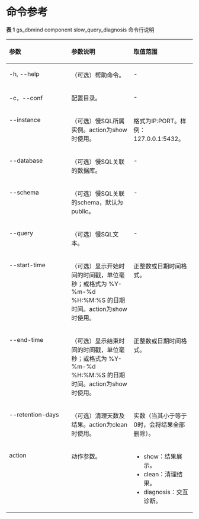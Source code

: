 # 命令参考<a name="ZH-CN_TOPIC_0000002294471365"></a>

**表 1**  gs\_dbmind component slow\_query\_diagnosis 命令行说明

<a name="zh-cn_topic_0000001714948813_table99309405415"></a>
<table><thead align="left"><tr id="zh-cn_topic_0000001714948813_row1693034011419"><th class="cellrowborder" valign="top" width="33.33333333333333%" id="mcps1.2.4.1.1"><p id="zh-cn_topic_0000001714948813_p893012401447"><a name="zh-cn_topic_0000001714948813_p893012401447"></a><a name="zh-cn_topic_0000001714948813_p893012401447"></a>参数</p>
</th>
<th class="cellrowborder" valign="top" width="33.33333333333333%" id="mcps1.2.4.1.2"><p id="zh-cn_topic_0000001714948813_p129305403416"><a name="zh-cn_topic_0000001714948813_p129305403416"></a><a name="zh-cn_topic_0000001714948813_p129305403416"></a>参数说明</p>
</th>
<th class="cellrowborder" valign="top" width="33.33333333333333%" id="mcps1.2.4.1.3"><p id="zh-cn_topic_0000001714948813_p693018405410"><a name="zh-cn_topic_0000001714948813_p693018405410"></a><a name="zh-cn_topic_0000001714948813_p693018405410"></a>取值范围</p>
</th>
</tr>
</thead>
<tbody><tr id="zh-cn_topic_0000001714948813_row5930174015412"><td class="cellrowborder" valign="top" width="33.33333333333333%" headers="mcps1.2.4.1.1 "><p id="zh-cn_topic_0000001714948813_p149307406411"><a name="zh-cn_topic_0000001714948813_p149307406411"></a><a name="zh-cn_topic_0000001714948813_p149307406411"></a>-h, --help</p>
</td>
<td class="cellrowborder" valign="top" width="33.33333333333333%" headers="mcps1.2.4.1.2 "><p id="zh-cn_topic_0000001714948813_p179309401845"><a name="zh-cn_topic_0000001714948813_p179309401845"></a><a name="zh-cn_topic_0000001714948813_p179309401845"></a>（可选）帮助命令。</p>
</td>
<td class="cellrowborder" valign="top" width="33.33333333333333%" headers="mcps1.2.4.1.3 "><p id="zh-cn_topic_0000001714948813_p39301240440"><a name="zh-cn_topic_0000001714948813_p39301240440"></a><a name="zh-cn_topic_0000001714948813_p39301240440"></a>-</p>
</td>
</tr>
<tr id="zh-cn_topic_0000001714948813_row11910554101219"><td class="cellrowborder" valign="top" width="33.33333333333333%" headers="mcps1.2.4.1.1 "><p id="zh-cn_topic_0000001714948813_p1133111208135"><a name="zh-cn_topic_0000001714948813_p1133111208135"></a><a name="zh-cn_topic_0000001714948813_p1133111208135"></a>-c，--conf</p>
</td>
<td class="cellrowborder" valign="top" width="33.33333333333333%" headers="mcps1.2.4.1.2 "><p id="zh-cn_topic_0000001714948813_p18143163410134"><a name="zh-cn_topic_0000001714948813_p18143163410134"></a><a name="zh-cn_topic_0000001714948813_p18143163410134"></a>配置目录。</p>
</td>
<td class="cellrowborder" valign="top" width="33.33333333333333%" headers="mcps1.2.4.1.3 "><p id="zh-cn_topic_0000001714948813_p1616065113189"><a name="zh-cn_topic_0000001714948813_p1616065113189"></a><a name="zh-cn_topic_0000001714948813_p1616065113189"></a>-</p>
</td>
</tr>
<tr id="zh-cn_topic_0000001714948813_row691203544017"><td class="cellrowborder" valign="top" width="33.33333333333333%" headers="mcps1.2.4.1.1 "><p id="zh-cn_topic_0000001714948813_p13888143916408"><a name="zh-cn_topic_0000001714948813_p13888143916408"></a><a name="zh-cn_topic_0000001714948813_p13888143916408"></a>--instance</p>
</td>
<td class="cellrowborder" valign="top" width="33.33333333333333%" headers="mcps1.2.4.1.2 "><p id="zh-cn_topic_0000001714948813_p4888739164010"><a name="zh-cn_topic_0000001714948813_p4888739164010"></a><a name="zh-cn_topic_0000001714948813_p4888739164010"></a>（可选）慢SQL所属实例。action为show时使用。</p>
</td>
<td class="cellrowborder" valign="top" width="33.33333333333333%" headers="mcps1.2.4.1.3 "><p id="zh-cn_topic_0000001714948813_p4888639154012"><a name="zh-cn_topic_0000001714948813_p4888639154012"></a><a name="zh-cn_topic_0000001714948813_p4888639154012"></a>格式为IP:PORT。样例：127.0.0.1:5432。</p>
</td>
</tr>
<tr id="zh-cn_topic_0000001714948813_row10751163816401"><td class="cellrowborder" valign="top" width="33.33333333333333%" headers="mcps1.2.4.1.1 "><p id="zh-cn_topic_0000001714948813_p128881439104017"><a name="zh-cn_topic_0000001714948813_p128881439104017"></a><a name="zh-cn_topic_0000001714948813_p128881439104017"></a>--database</p>
</td>
<td class="cellrowborder" valign="top" width="33.33333333333333%" headers="mcps1.2.4.1.2 "><p id="zh-cn_topic_0000001714948813_p128881839144019"><a name="zh-cn_topic_0000001714948813_p128881839144019"></a><a name="zh-cn_topic_0000001714948813_p128881839144019"></a>（可选）慢SQL关联的数据库。</p>
</td>
<td class="cellrowborder" valign="top" width="33.33333333333333%" headers="mcps1.2.4.1.3 "><p id="zh-cn_topic_0000001714948813_p3888123911405"><a name="zh-cn_topic_0000001714948813_p3888123911405"></a><a name="zh-cn_topic_0000001714948813_p3888123911405"></a>-</p>
</td>
</tr>
<tr id="zh-cn_topic_0000001714948813_row1027272717408"><td class="cellrowborder" valign="top" width="33.33333333333333%" headers="mcps1.2.4.1.1 "><p id="zh-cn_topic_0000001714948813_p12888133916405"><a name="zh-cn_topic_0000001714948813_p12888133916405"></a><a name="zh-cn_topic_0000001714948813_p12888133916405"></a>--schema</p>
</td>
<td class="cellrowborder" valign="top" width="33.33333333333333%" headers="mcps1.2.4.1.2 "><p id="zh-cn_topic_0000001714948813_p1988811395404"><a name="zh-cn_topic_0000001714948813_p1988811395404"></a><a name="zh-cn_topic_0000001714948813_p1988811395404"></a>（可选）慢SQL关联的schema，默认为public。</p>
</td>
<td class="cellrowborder" valign="top" width="33.33333333333333%" headers="mcps1.2.4.1.3 "><p id="zh-cn_topic_0000001714948813_p3888639124014"><a name="zh-cn_topic_0000001714948813_p3888639124014"></a><a name="zh-cn_topic_0000001714948813_p3888639124014"></a>-</p>
</td>
</tr>
<tr id="zh-cn_topic_0000001714948813_row1293018401245"><td class="cellrowborder" valign="top" width="33.33333333333333%" headers="mcps1.2.4.1.1 "><p id="zh-cn_topic_0000001714948813_p5441135310139"><a name="zh-cn_topic_0000001714948813_p5441135310139"></a><a name="zh-cn_topic_0000001714948813_p5441135310139"></a>--query</p>
</td>
<td class="cellrowborder" valign="top" width="33.33333333333333%" headers="mcps1.2.4.1.2 "><p id="zh-cn_topic_0000001714948813_p159301401846"><a name="zh-cn_topic_0000001714948813_p159301401846"></a><a name="zh-cn_topic_0000001714948813_p159301401846"></a>（可选）慢SQL文本。</p>
</td>
<td class="cellrowborder" valign="top" width="33.33333333333333%" headers="mcps1.2.4.1.3 "><p id="zh-cn_topic_0000001714948813_p2620105261812"><a name="zh-cn_topic_0000001714948813_p2620105261812"></a><a name="zh-cn_topic_0000001714948813_p2620105261812"></a>-</p>
</td>
</tr>
<tr id="zh-cn_topic_0000001714948813_row45291529201416"><td class="cellrowborder" valign="top" width="33.33333333333333%" headers="mcps1.2.4.1.1 "><p id="zh-cn_topic_0000001714948813_p192811539157"><a name="zh-cn_topic_0000001714948813_p192811539157"></a><a name="zh-cn_topic_0000001714948813_p192811539157"></a>--start-time</p>
</td>
<td class="cellrowborder" valign="top" width="33.33333333333333%" headers="mcps1.2.4.1.2 "><p id="zh-cn_topic_0000001714948813_p1544145713182"><a name="zh-cn_topic_0000001714948813_p1544145713182"></a><a name="zh-cn_topic_0000001714948813_p1544145713182"></a>（可选）显示开始时间的时间戳，单位毫秒；或格式为 %Y-%m-%d %H:%M:%S 的日期时间。action为show时使用。</p>
</td>
<td class="cellrowborder" valign="top" width="33.33333333333333%" headers="mcps1.2.4.1.3 "><p id="zh-cn_topic_0000001714948813_p1095712011916"><a name="zh-cn_topic_0000001714948813_p1095712011916"></a><a name="zh-cn_topic_0000001714948813_p1095712011916"></a>正整数或日期时间格式。</p>
</td>
</tr>
<tr id="zh-cn_topic_0000001714948813_row81421205167"><td class="cellrowborder" valign="top" width="33.33333333333333%" headers="mcps1.2.4.1.1 "><p id="zh-cn_topic_0000001714948813_p1114219081616"><a name="zh-cn_topic_0000001714948813_p1114219081616"></a><a name="zh-cn_topic_0000001714948813_p1114219081616"></a>--end-time</p>
</td>
<td class="cellrowborder" valign="top" width="33.33333333333333%" headers="mcps1.2.4.1.2 "><p id="zh-cn_topic_0000001714948813_p32119591900"><a name="zh-cn_topic_0000001714948813_p32119591900"></a><a name="zh-cn_topic_0000001714948813_p32119591900"></a>（可选）显示结束时间的时间戳，单位毫秒；或格式为 %Y-%m-%d %H:%M:%S 的日期时间。action为show时使用。</p>
</td>
<td class="cellrowborder" valign="top" width="33.33333333333333%" headers="mcps1.2.4.1.3 "><p id="zh-cn_topic_0000001714948813_p4217596010"><a name="zh-cn_topic_0000001714948813_p4217596010"></a><a name="zh-cn_topic_0000001714948813_p4217596010"></a>正整数或日期时间格式。</p>
</td>
</tr>
<tr id="zh-cn_topic_0000001714948813_row8930340846"><td class="cellrowborder" valign="top" width="33.33333333333333%" headers="mcps1.2.4.1.1 "><p id="zh-cn_topic_0000001714948813_p9930640443"><a name="zh-cn_topic_0000001714948813_p9930640443"></a><a name="zh-cn_topic_0000001714948813_p9930640443"></a>--retention-days</p>
</td>
<td class="cellrowborder" valign="top" width="33.33333333333333%" headers="mcps1.2.4.1.2 "><p id="zh-cn_topic_0000001714948813_p7930154013410"><a name="zh-cn_topic_0000001714948813_p7930154013410"></a><a name="zh-cn_topic_0000001714948813_p7930154013410"></a>（可选）清理天数及结果。action为clean时使用。</p>
</td>
<td class="cellrowborder" valign="top" width="33.33333333333333%" headers="mcps1.2.4.1.3 "><p id="zh-cn_topic_0000001714948813_p1595617014197"><a name="zh-cn_topic_0000001714948813_p1595617014197"></a><a name="zh-cn_topic_0000001714948813_p1595617014197"></a>实数（当其小于等于0时，会将结果全部删除）。</p>
</td>
</tr>
<tr id="zh-cn_topic_0000001714948813_row4360409379"><td class="cellrowborder" valign="top" width="33.33333333333333%" headers="mcps1.2.4.1.1 "><p id="zh-cn_topic_0000001714948813_p54467115370"><a name="zh-cn_topic_0000001714948813_p54467115370"></a><a name="zh-cn_topic_0000001714948813_p54467115370"></a>action</p>
</td>
<td class="cellrowborder" valign="top" width="33.33333333333333%" headers="mcps1.2.4.1.2 "><p id="zh-cn_topic_0000001714948813_p144462133714"><a name="zh-cn_topic_0000001714948813_p144462133714"></a><a name="zh-cn_topic_0000001714948813_p144462133714"></a>动作参数。</p>
</td>
<td class="cellrowborder" valign="top" width="33.33333333333333%" headers="mcps1.2.4.1.3 "><a name="zh-cn_topic_0000001714948813_ul13446151133719"></a><a name="zh-cn_topic_0000001714948813_ul13446151133719"></a><ul id="zh-cn_topic_0000001714948813_ul13446151133719"><li>show：结果展示。</li><li>clean：清理结果。</li><li>diagnosis：交互诊断。</li></ul>
</td>
</tr>
</tbody>
</table>

